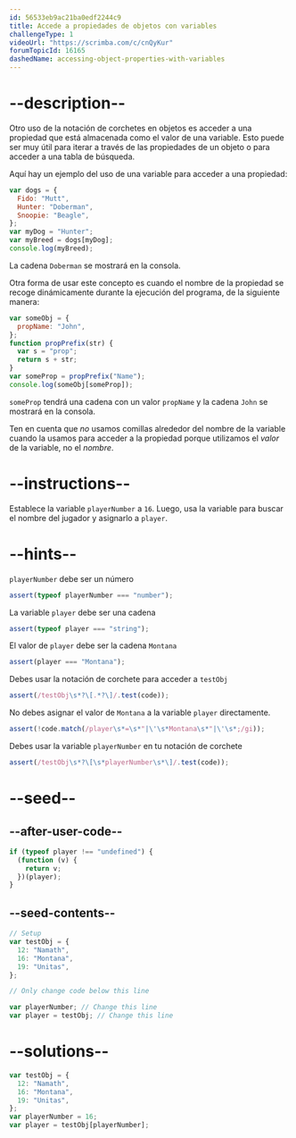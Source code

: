 ```yaml
---
id: 56533eb9ac21ba0edf2244c9
title: Accede a propiedades de objetos con variables
challengeType: 1
videoUrl: "https://scrimba.com/c/cnQyKur"
forumTopicId: 16165
dashedName: accessing-object-properties-with-variables
---
```


# --description--

Otro uso de la notación de corchetes en objetos es acceder a una propiedad que está almacenada como el valor de una variable. Esto puede ser muy útil para iterar a través de las propiedades de un objeto o para acceder a una tabla de búsqueda.

Aquí hay un ejemplo del uso de una variable para acceder a una propiedad:

```js
var dogs = {
  Fido: "Mutt",
  Hunter: "Doberman",
  Snoopie: "Beagle",
};
var myDog = "Hunter";
var myBreed = dogs[myDog];
console.log(myBreed);
```

La cadena `Doberman` se mostrará en la consola.

Otra forma de usar este concepto es cuando el nombre de la propiedad se recoge dinámicamente durante la ejecución del programa, de la siguiente manera:

```js
var someObj = {
  propName: "John",
};
function propPrefix(str) {
  var s = "prop";
  return s + str;
}
var someProp = propPrefix("Name");
console.log(someObj[someProp]);
```

`someProp` tendrá una cadena con un valor `propName` y la cadena `John` se mostrará en la consola.

Ten en cuenta que _no_ usamos comillas alrededor del nombre de la variable cuando la usamos para acceder a la propiedad porque utilizamos el _valor_ de la variable, no el _nombre_.

# --instructions--

Establece la variable `playerNumber` a `16`. Luego, usa la variable para buscar el nombre del jugador y asignarlo a `player`.

# --hints--

`playerNumber` debe ser un número

```js
assert(typeof playerNumber === "number");
```

La variable `player` debe ser una cadena

```js
assert(typeof player === "string");
```

El valor de `player` debe ser la cadena `Montana`

```js
assert(player === "Montana");
```

Debes usar la notación de corchete para acceder a `testObj`

```js
assert(/testObj\s*?\[.*?\]/.test(code));
```

No debes asignar el valor de `Montana` a la variable `player` directamente.

```js
assert(!code.match(/player\s*=\s*"|\'\s*Montana\s*"|\'\s*;/gi));
```

Debes usar la variable `playerNumber` en tu notación de corchete

```js
assert(/testObj\s*?\[\s*playerNumber\s*\]/.test(code));
```

# --seed--

## --after-user-code--

```js
if (typeof player !== "undefined") {
  (function (v) {
    return v;
  })(player);
}
```

## --seed-contents--

```js
// Setup
var testObj = {
  12: "Namath",
  16: "Montana",
  19: "Unitas",
};

// Only change code below this line

var playerNumber; // Change this line
var player = testObj; // Change this line
```

# --solutions--

```js
var testObj = {
  12: "Namath",
  16: "Montana",
  19: "Unitas",
};
var playerNumber = 16;
var player = testObj[playerNumber];
```
